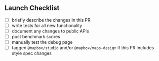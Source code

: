 ## Launch Checklist

<!-- Thanks for the PR! Feel free to add or remove items from the checklist. -->

<!-- If your PR affects documentation relevant to the currently released version, please use `publisher-production` as the base branch. See https://github.com/mapbox/mapbox-gl-js/blob/master/docs/README.md#committing-and-publishing-documentation -->

 - [ ] briefly describe the changes in this PR
 - [ ] write tests for all new functionality
 - [ ] document any changes to public APIs
 - [ ] post benchmark scores
 - [ ] manually test the debug page
 - [ ] tagged `@mapbox/studio` and/or `@mapbox/maps-design` if this PR includes style spec changes

